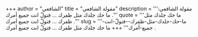 +++
author = "الشافعي"
title = "مقولة الشافعي"
description = '''مقولة الشافعي: ما حك جلدك مثل ظفرك ... فتولّ انت جميع أمرك .'''
quote = '''ما حك جلدك مثل ظفرك ... فتولّ انت جميع أمرك .'''
slug = '''ما-حك-جلدك-مثل-ظفرك--فتولّ-انت-جميع-أمرك'''
+++
ما حك جلدك مثل ظفرك ... فتولّ انت جميع أمرك .
